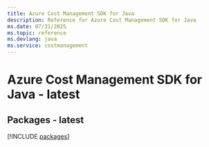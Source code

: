 ```yaml
---
title: Azure Cost Management SDK for Java
description: Reference for Azure Cost Management SDK for Java
ms.date: 07/31/2025
ms.topic: reference
ms.devlang: java
ms.service: costmanagement
---
```

# Azure Cost Management SDK for Java - latest
## Packages - latest
[!INCLUDE [packages](cost-management-index.md)]